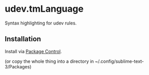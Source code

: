 # udev.tmLanguage

Syntax highlighting for udev rules.

## Installation

Install via [Package Control](https://packagecontrol.io/packages/udev%20rules).

(or copy the whole thing into a directory in ~/.config/sublime-text-3/Packages)
